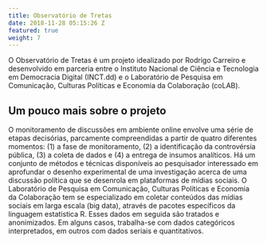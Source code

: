 ```yaml
---
title: Observatório de Tretas
date: 2018-11-28 05:15:26 Z
featured: true
weight: 7
---
```


O Observatório de Tretas é um projeto idealizado por Rodrigo Carreiro e desenvolvido em parceria entre o Instituto Nacional de Ciência e Tecnologia em Democracia Digital (INCT.dd) e o Laboratório de Pesquisa em Comunicação, Culturas Políticas e Economia da Colaboração (coLAB).

## Um pouco mais sobre o projeto

O monitoramento de discussões em ambiente online envolve uma série de etapas decisórias, parcamente compreendidas a partir de quatro diferentes momentos: (1) a fase de monitoramento, (2) a identificação da controvérsia pública, (3) a coleta de dados e (4) a entrega de insumos analíticos. Há um conjunto de métodos e técnicas disponíveis ao pesquisador interessado em aprofundar o desenho experimental de uma investigação acerca de uma discussão política que se desenrola em plataformas de mídias sociais. O Laboratório de Pesquisa em Comunicação, Culturas Políticas e Economia da Colaboração tem se especializado em coletar conteúdos das mídias sociais em larga escala (big data), através de pacotes específicos da linguagem estatística R. Esses dados em seguida são tratados e anonimizados. Em alguns casos, trabalha-se com dados categóricos interpretados, em outros com dados seriais e quantitativos.
